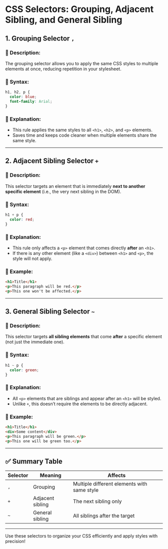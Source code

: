 # CSS Selectors: Grouping, Adjacent Sibling, and General Sibling

## 1. Grouping Selector `,`

### 🔹 Description:

The grouping selector allows you to apply the same CSS styles to multiple elements at once, reducing repetition in your stylesheet.

### 🔹 Syntax:

```css
h1, h2, p {
  color: blue;
  font-family: Arial;
}
```

### 🔹 Explanation:

* This rule applies the same styles to all `<h1>`, `<h2>`, and `<p>` elements.
* Saves time and keeps code cleaner when multiple elements share the same style.

---

## 2. Adjacent Sibling Selector `+`

### 🔹 Description:

This selector targets an element that is immediately **next to another specific element** (i.e., the very next sibling in the DOM).

### 🔹 Syntax:

```css
h1 + p {
  color: red;
}
```

### 🔹 Explanation:

* This rule only affects a `<p>` element that comes directly **after** an `<h1>`.
* If there is any other element (like a `<div>`) between `<h1>` and `<p>`, the style will not apply.

### 🔹 Example:

```html
<h1>Title</h1>
<p>This paragraph will be red.</p>
<p>This one won't be affected.</p>
```

---

## 3. General Sibling Selector `~`

### 🔹 Description:

This selector targets **all sibling elements** that come **after** a specific element (not just the immediate one).

### 🔹 Syntax:

```css
h1 ~ p {
  color: green;
}
```

### 🔹 Explanation:

* All `<p>` elements that are siblings and appear after an `<h1>` will be styled.
* Unlike `+`, this doesn’t require the elements to be directly adjacent.

### 🔹 Example:

```html
<h1>Title</h1>
<div>Some content</div>
<p>This paragraph will be green.</p>
<p>This one will be green too.</p>
```

---

## ✅ Summary Table

| Selector | Meaning          | Affects                                     |
| -------- | ---------------- | ------------------------------------------- |
| `,`      | Grouping         | Multiple different elements with same style |
| `+`      | Adjacent sibling | The next sibling only                       |
| `~`      | General sibling  | All siblings after the target               |

---

Use these selectors to organize your CSS efficiently and apply styles with precision!
